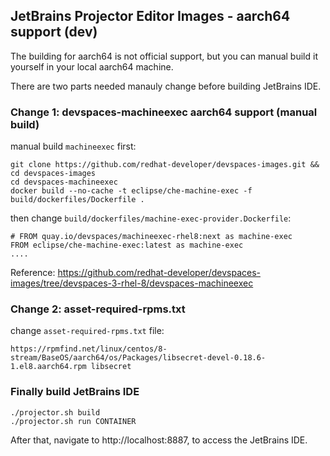 ## JetBrains Projector Editor Images - aarch64 support (dev)
The building for aarch64 is not official support, but you can manual build it yourself in your local aarch64 machine.

There are two parts needed manauly change before building JetBrains IDE.

###  Change 1: devspaces-machineexec aarch64 support (manual build)

manual build `machineexec` first:

```
git clone https://github.com/redhat-developer/devspaces-images.git && cd devspaces-images
cd devspaces-machineexec
docker build --no-cache -t eclipse/che-machine-exec -f build/dockerfiles/Dockerfile .
```
then change `build/dockerfiles/machine-exec-provider.Dockerfile`:

```
# FROM quay.io/devspaces/machineexec-rhel8:next as machine-exec
FROM eclipse/che-machine-exec:latest as machine-exec
....
```

Reference: https://github.com/redhat-developer/devspaces-images/tree/devspaces-3-rhel-8/devspaces-machineexec

### Change 2: asset-required-rpms.txt
change `asset-required-rpms.txt` file:

```
https://rpmfind.net/linux/centos/8-stream/BaseOS/aarch64/os/Packages/libsecret-devel-0.18.6-1.el8.aarch64.rpm libsecret
```
### Finally build JetBrains IDE
```
./projector.sh build
./projector.sh run CONTAINER
```
After that, navigate to http://localhost:8887, to access the JetBrains IDE.


